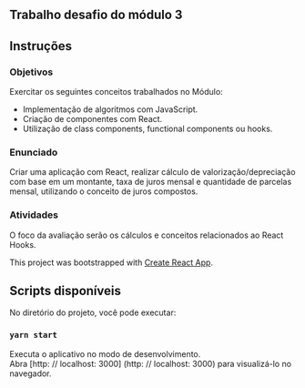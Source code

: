 ## Trabalho desafio do módulo 3

## Instruções

### Objetivos
Exercitar os seguintes conceitos trabalhados no Módulo:

- Implementação de algoritmos com JavaScript.
- Criação de componentes com React.
- Utilização de class components, functional components ou hooks.

### Enunciado

Criar uma aplicação com React, realizar cálculo de valorização/depreciação com base em um montante, taxa de juros mensal e quantidade de parcelas mensal, utilizando o conceito de juros compostos.

### Atividades

O foco da avaliação serão os cálculos e conceitos relacionados ao React Hooks.

This project was bootstrapped with [Create React App](https://github.com/facebook/create-react-app).

## Scripts disponíveis

No diretório do projeto, você pode executar:

### `yarn start`

Executa o aplicativo no modo de desenvolvimento. <br />
Abra [http: // localhost: 3000] (http: // localhost: 3000) para visualizá-lo no navegador.